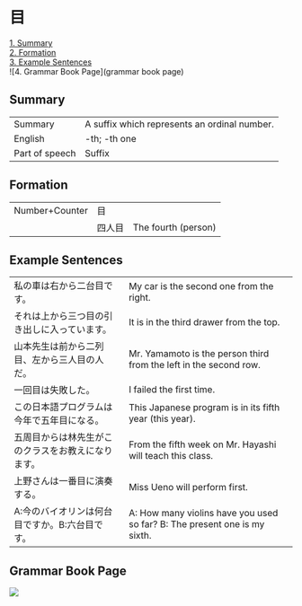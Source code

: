# 目

[1. Summary](#summary)<br>
[2. Formation](#formation)<br>
[3. Example Sentences](#example-sentences)<br>
![4. Grammar Book Page](grammar book page)<br>


## Summary

<table><tr>   <td>Summary</td>   <td>A suffix which represents an ordinal number.</td></tr><tr>   <td>English</td>   <td>-th; -th one</td></tr><tr>   <td>Part of speech</td>   <td>Suffix</td></tr></table>

## Formation

<table class="table"><tbody><tr class="tr head"><td class="td"><span class="bold">Number+Counter</span></td><td class="td"><span class="concept">目</span></td><td class="td"></td></tr><tr class="tr"><td class="td"></td><td class="td"><span>四人</span><span class="concept">目</span></td><td class="td"><span>The fourth (person)</span> </td></tr></tbody></table>

## Example Sentences

<table><tr>   <td>私の車は右から二台目です。</td>   <td>My car is the second one from the right.</td></tr><tr>   <td>それは上から三つ目の引き出しに入っています。</td>   <td>It is in the third drawer from the top.</td></tr><tr>   <td>山本先生は前から二列目、左から三人目の人だ。</td>   <td>Mr. Yamamoto is the person third from the left in the second row.</td></tr><tr>   <td>一回目は失敗した。</td>   <td>I failed the first time.</td></tr><tr>   <td>この日本語プログラムは今年で五年目になる。</td>   <td>This Japanese program is in its fifth year (this year).</td></tr><tr>   <td>五周目からは林先生がこのクラスをお教えになります。</td>   <td>From the fifth week on Mr. Hayashi will teach this class.</td></tr><tr>   <td>上野さんは一番目に演奏する。</td>   <td>Miss Ueno will perform first.</td></tr><tr>   <td>A:今のバイオリンは何台目ですか。B:六台目です。</td>   <td>A: How many violins have you used so far?    B: The present one is my sixth.</td></tr></table>

## Grammar Book Page

![](../img/Intermediate目.png)


